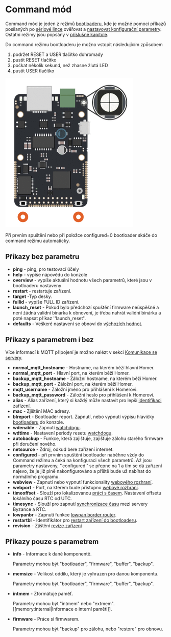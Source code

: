 # Command mód

Command mód je jeden z režimů [bootloaderu](./), kde je možné pomocí příkazů posílaných po [sériové lince](../../tutorialy/komunikace-po-seriove-lince-uart/) ověřovat a [nastavovat konfigurační parametry](../../uvod/konfigurace-zarizeni.md). Ostatní režimy jsou popsány v [příslušné kapitole](rezimy-bootloaderu.md).

Do command režimu bootloaderu je možno vstopit následujícím způsobem

1. podržet RESET a USER tlačítko dohromady
2. pustit RESET tlačítko
3. počkat několik sekund, než zhasne žlutá LED
4. pustit USER tlačítko

![](../../../.gitbook/assets/bootloader.gif)

Při prvním spuštění nebo při položce configured=0 bootloader skáče do command režimu automaticky.

## Příkazy bez parametru

* **ping** - ping, pro testovací účely
* **help** - vypíše nápovědu do konzole
* **overview** - vypíše aktuální hodnotu všech parametrů, které jsou v bootloaderu nastaveny
* **restart** - restartuje zařízení.
* **target** -Typ desky. 
* **fullid** - vypíše FULL ID zařízení.  
* **launch\_reset** - Pokud bylo předchozí spuštění firmware neúspěšné a není žádná validní binárka k obnovení, je třeba nahrát validní binárku a poté napsat příkaz ''launch\_reset''.
* **defaults** - Veškeré nastavení se obnoví do [výchozích hodnot](vychozi-hodnoty.md).

## Příkazy s parametrem i bez

Více informací k MQTT připojení je možno nalézt v sekci [Komunikace se servery](../../konektivita/komunikace-s-portalem.md).

* **normal\_mqtt\_hostname** - Hostname, na kterém běží hlavní Homer.
* **normal\_mqtt\_port** -  Hlavní port, na kterém běží Homer.
* **backup\_mqtt\_hostname** - Záložní hostname, na kterém běží Homer.
* **backup\_mqtt\_port** - Záložní port, na kterém běží Homer. 
* **mqtt\_username** - Záložní jméno pro přihlášení k Homerovi.
* **backup\_mqtt\_password** - Záložní heslo pro přihlášení k Homerovi.
* **alias** - Alias zařízení, který si každý může nastavit pro lepší [identifikaci zařízení](../../funkcionality/identifikace-zarizeni.md).
* **mac** - Zjištění MAC adresy.
* **blreport** - Bootloader report. Zapnutí, nebo vypnutí výpisu hlavičky [bootloaderu](./) do konzole.
* **wdenable** - Zapnutí [watchdogu](../../funkcionality/watchdog.md).
* **wdtime** - Nastavení periody resetu [watchdogu](../../funkcionality/watchdog.md).
* **autobackup** - Funkce, která zajišťuje, zajišťuje zálohu starého firmware při doručení nového.
* **netsource** - Zdroj, odkud bere zařízení internet.
* **configured** - při prvním spuštění bootloader naběhne vždy do Command režimu a čeká na konfiguraci všech parametrů. Až jsou parametry nastaveny, ''configured'' se přepne na 1 a tím se dá zařízení najevo, že je již plně nakonfigurováno a příště bude už nabíhat do normálního programu.
* **webview** - Zapnutí nebo vypnutí funkcionality [webového rozhraní](../../funkcionality/webove-rozhrani/).
* **webport** - Port, na kterém bude přístupno [webové rozhraní](../../funkcionality/webove-rozhrani/).
* **timeoffset** - Slouží pro lokalizovanou [práci s časem](../../tutorialy/prace-s-datem-a-casem-rtc.md). Nastavení offsetu lokálního času RTC od UTC.
* **timesync** - Slouží pro zapnutí [synchronizace času](../../tutorialy/prace-s-datem-a-casem-rtc.md) mezi servery Byzance a RTC.
* **lowpanbr** - Zapnutí funkce [lowpan border router](../../konektivita/6lowpan.md).
* **restartbl** - Identifikátor pro [restart zařízení do bootloaderu](./).
* **revision** - Zjištění [revize zařízení](../../funkcionality/revize.md)

## Příkazy pouze s parametrem

* **info** - Informace k dané komponentě.

  Parametry mohou být "bootloader", "firmware", "buffer", "backup".

* **memsize** - Velikost oddílu, který je vyhrazen pro danou komponentu.

  Parametry mohou být "bootloader", "firmware", "buffer", "backup".

* **intmem** - Zformátuje paměť.

  Parametry mohou být "intmem" nebo "extmem". \[\[memory:internal\|Informace o interní paměti\]\].

* **firmware** - Práce si firmwarem.

  Parametry mohou být "backup" pro zálohu, nebo "restore" pro obnovu.

